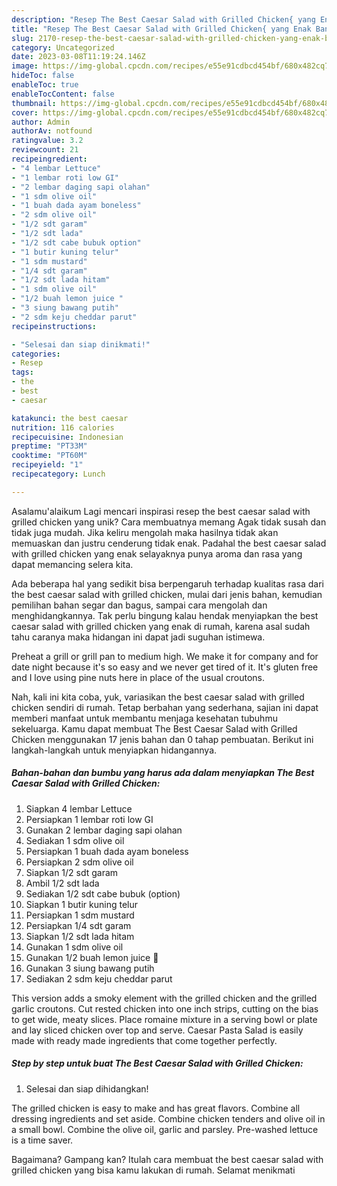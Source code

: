 ```yaml
---
description: "Resep The Best Caesar Salad with Grilled Chicken{ yang Enak Banget"
title: "Resep The Best Caesar Salad with Grilled Chicken{ yang Enak Banget"
slug: 2170-resep-the-best-caesar-salad-with-grilled-chicken-yang-enak-banget
category: Uncategorized
date: 2023-03-08T11:19:24.146Z
image: https://img-global.cpcdn.com/recipes/e55e91cdbcd454bf/680x482cq70/the-best-caesar-salad-with-grilled-chicken-foto-resep-utama.jpg
hideToc: false
enableToc: true
enableTocContent: false
thumbnail: https://img-global.cpcdn.com/recipes/e55e91cdbcd454bf/680x482cq70/the-best-caesar-salad-with-grilled-chicken-foto-resep-utama.jpg
cover: https://img-global.cpcdn.com/recipes/e55e91cdbcd454bf/680x482cq70/the-best-caesar-salad-with-grilled-chicken-foto-resep-utama.jpg
author: Admin
authorAv: notfound
ratingvalue: 3.2
reviewcount: 21
recipeingredient:
- "4 lembar Lettuce"
- "1 lembar roti low GI"
- "2 lembar daging sapi olahan"
- "1 sdm olive oil"
- "1 buah dada ayam boneless"
- "2 sdm olive oil"
- "1/2 sdt garam"
- "1/2 sdt lada"
- "1/2 sdt cabe bubuk option"
- "1 butir kuning telur"
- "1 sdm mustard"
- "1/4 sdt garam"
- "1/2 sdt lada hitam"
- "1 sdm olive oil"
- "1/2 buah lemon juice "
- "3 siung bawang putih"
- "2 sdm keju cheddar parut"
recipeinstructions:

- "Selesai dan siap dinikmati!"
categories:
- Resep
tags:
- the
- best
- caesar

katakunci: the best caesar 
nutrition: 116 calories
recipecuisine: Indonesian
preptime: "PT33M"
cooktime: "PT60M"
recipeyield: "1"
recipecategory: Lunch

---
```



Asalamu'alaikum Lagi mencari inspirasi resep the best caesar salad with grilled chicken yang unik? Cara membuatnya memang Agak tidak susah dan tidak juga mudah. Jika keliru mengolah maka hasilnya tidak akan memuaskan dan justru cenderung tidak enak. Padahal the best caesar salad with grilled chicken yang enak selayaknya punya aroma dan rasa yang dapat memancing selera kita.


Ada beberapa hal yang sedikit bisa berpengaruh terhadap kualitas rasa dari the best caesar salad with grilled chicken, mulai dari jenis bahan, kemudian pemilihan bahan segar dan bagus, sampai cara mengolah dan menghidangkannya. Tak perlu bingung kalau hendak menyiapkan the best caesar salad with grilled chicken yang enak di rumah, karena asal sudah tahu caranya maka hidangan ini dapat jadi suguhan istimewa.

Preheat a grill or grill pan to medium high. We make it for company and for date night because it&#39;s so easy and we never get tired of it. It&#39;s gluten free and I love using pine nuts here in place of the usual croutons.


Nah, kali ini kita coba, yuk, variasikan the best caesar salad with grilled chicken sendiri di rumah. Tetap berbahan yang sederhana, sajian ini dapat memberi manfaat untuk membantu menjaga kesehatan tubuhmu sekeluarga. Kamu dapat membuat The Best Caesar Salad with Grilled Chicken menggunakan 17 jenis bahan dan 0 tahap pembuatan. Berikut ini langkah-langkah untuk menyiapkan hidangannya.

<!--inarticleads1-->

##### Bahan-bahan dan bumbu yang harus ada dalam menyiapkan The Best Caesar Salad with Grilled Chicken:

1. Siapkan 4 lembar Lettuce
1. Persiapkan 1 lembar roti low GI
1. Gunakan 2 lembar daging sapi olahan
1. Sediakan 1 sdm olive oil
1. Persiapkan 1 buah dada ayam boneless
1. Persiapkan 2 sdm olive oil
1. Siapkan 1/2 sdt garam
1. Ambil 1/2 sdt lada
1. Sediakan 1/2 sdt cabe bubuk (option)
1. Siapkan 1 butir kuning telur
1. Persiapkan 1 sdm mustard
1. Persiapkan 1/4 sdt garam
1. Siapkan 1/2 sdt lada hitam
1. Gunakan 1 sdm olive oil
1. Gunakan 1/2 buah lemon juice 🍋
1. Gunakan 3 siung bawang putih
1. Sediakan 2 sdm keju cheddar parut


This version adds a smoky element with the grilled chicken and the grilled garlic croutons. Cut rested chicken into one inch strips, cutting on the bias to get wide, meaty slices. Place romaine mixture in a serving bowl or plate and lay sliced chicken over top and serve. Caesar Pasta Salad is easily made with ready made ingredients that come together perfectly. 

<!--inarticleads2-->

##### Step by step untuk buat The Best Caesar Salad with Grilled Chicken:


1. Selesai dan siap dihidangkan!

The grilled chicken is easy to make and has great flavors. Combine all dressing ingredients and set aside. Combine chicken tenders and olive oil in a small bowl. Combine the olive oil, garlic and parsley. Pre-washed lettuce is a time saver. 

Bagaimana? Gampang kan? Itulah cara membuat the best caesar salad with grilled chicken yang bisa kamu lakukan di rumah. Selamat menikmati

